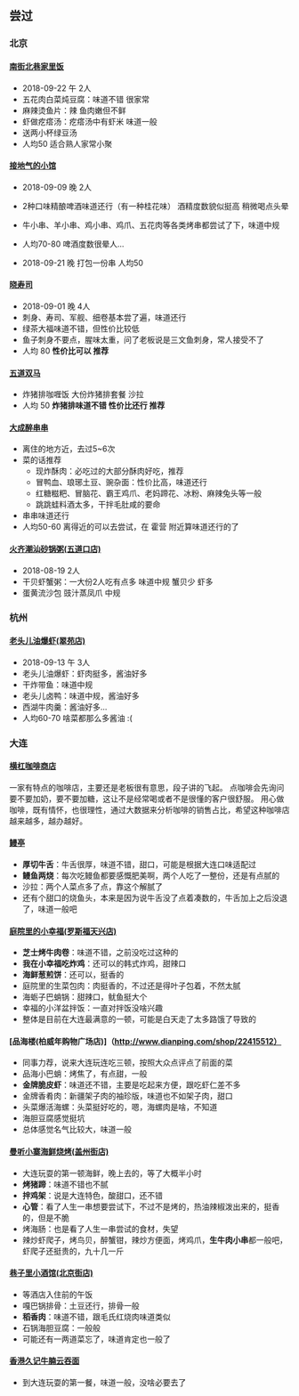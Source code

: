 ## 尝过
### 北京
#### [南街北巷家里饭](http://www.dianping.com/shop/10017644)
- 2018-09-22 午 2人
- 五花肉白菜炖豆腐：味道不错 很家常
- 麻辣烫鱼片：辣 鱼肉嫩但不鲜
- 虾做疙瘩汤：疙瘩汤中有虾米 味道一般
- 送两小杯绿豆汤
- 人均50  适合熟人家常小聚

#### [接地气的小馆](http://www.dianping.com/shop/65408599)
- 2018-09-09 晚 2人
- 2种口味精酿啤酒味道还行（有一种桂花味） 酒精度数貌似挺高 稍微喝点头晕
- 牛小串、羊小串、鸡小串、鸡爪、五花肉等各类烤串都尝试了下，味道中规
- 人均70-80 啤酒度数很晕人...

- 2018-09-21 晚 打包一份串 人均50

#### [晓寿司](http://www.dianping.com/shop/93940086)
- 2018-09-01 晚 4人
- 刺身、寿司、军舰、细卷基本尝了遍，味道还行
- 绿茶大福味道不错，但性价比较低
- 鱼子刺身不要点，腥味太重，问了老板说是三文鱼刺身，常人接受不了
- 人均 80  **性价比可以 推荐**

#### [五道双马](http://www.dianping.com/shop/90981703)
- 炸猪排咖喱饭 大份炸猪排套餐 沙拉
- 人均 50  **炸猪排味道不错 性价比还行 推荐**

#### [大成醉串串](http://www.dianping.com/shop/110357761)
- 离住的地方近，去过5~6次
- 菜的话推荐
  - 现炸酥肉：必吃过的大部分酥肉好吃，推荐
  - 冒鸭血、琅琊土豆、豌杂面：性价比高，味道还行
  - 红糖糍粑、冒脑花、霸王鸡爪、老妈蹄花、冰粉、麻辣兔头等一般
  - 跳跳蛙料酒太多，干拌毛肚咸的要命
- 串串味道还行
- 人均50-60 离得近的可以去尝试，在 霍营 附近算味道还行的了

#### [火齐潮汕砂锅粥(五道口店)](http://www.dianping.com/shop/58331899)
- 2018-08-19 2人
- 干贝虾蟹粥：一大份2人吃有点多 味道中规 蟹贝少  虾多
- 蛋黄流沙包 豉汁蒸凤爪 中规

### 杭州
#### [老头儿油爆虾(翠苑店)](http://www.dianping.com/shop/26233646)
- 2018-09-13 午 3人
- 老头儿油爆虾：虾肉挺多，酱油好多
- 干炸带鱼：味道中规
- 老头儿卤鸭：味道中规，酱油好多
- 西湖牛肉羹：酱油好多...
- 人均60-70  啥菜都那么多酱油 :(

### 大连
#### [横杠咖啡商店](http://www.dianping.com/shop/97179380)
一家有特点的咖啡店，主要还是老板很有意思，段子讲的飞起。
点咖啡会先询问要不要加奶，要不要加糖，这让不是经常喝或者不是很懂的客户很舒服。
用心做咖啡，既有情怀，也很理性，通过大数据来分析咖啡的销售占比，希望这种咖啡店越来越多，越办越好。

#### [鳗亭](http://www.dianping.com/shop/90927374)
- **厚切牛舌**：牛舌很厚，味道不错，甜口，可能是根据大连口味适配过
- **鳗鱼两烧**：每次吃鳗鱼都要感慨肥美啊，两个人吃了一整份，还是有点腻的
- 沙拉：两个人菜点多了点，靠这个解腻了
- 还有个甜口的烧鱼头，本来是因为说牛舌没了点着凑数的，牛舌加上之后没退了，味道一般吧
 
#### [庭院里的小幸福(罗斯福天兴店)](http://www.dianping.com/shop/18778773)
- **芝士烤牛肉卷**：味道不错，之前没吃过这种的
- **我在小幸福吃炸鸡**：还可以的韩式炸鸡，甜辣口
- **海鲜葱煎饼**：还可以，挺香的
- 庭院里的生菜包肉：肉挺香的，不过还是得叶子包着，不然太腻
- 海蛎子巴蛸锅：甜辣口，鱿鱼挺大个
- 幸福的小洋盆拌饭：一直对拌饭没啥兴趣
- 整体是目前在大连最满意的一顿，可能是白天走了太多路饿了导致的

#### [品海楼(柏威年购物广场店)]（http://www.dianping.com/shop/22415512）
- 同事力荐，说来大连玩连吃三顿，按照大众点评点了前面的菜
- 品海小巴蛸：烤焦了，有点甜，一般
- **金牌脆皮虾**：味道还不错，主要是吃起来方便，跟吃虾仁差不多
- 金牌香肴肉：新疆架子肉的袖珍版，味道也不如架子肉，甜口
- 头菜爆活海螺：头菜挺好吃的，嗯，海螺肉是啥，不知道
- 海胆豆腐感觉挺坑
- 总体感觉名气比较大，味道一般

#### [曼听小寨海鲜烧烤(盖州街店)](http://www.dianping.com/shop/21237358)
- 大连玩耍的第一顿海鲜，晚上去的，等了大概半小时
- **烤猪蹄**：味道不错也不腻
- **拌鸡架**：说是大连特色，酸甜口，还不错
- **心管**：看了人生一串想要尝试下，不过不是烤的，热油辣椒泼出来的，挺香的，但是不脆
- 烤海肠：也是看了人生一串尝试的食材，失望
- 辣炒虾爬子，烤鸟贝，醉蟹钳，辣炒方便面，烤鸡爪，**生牛肉小串**都一般吧，虾爬子还挺贵的，九十几一斤

#### [巷子里小酒馆(北京街店)](http://www.dianping.com/shop/44389079)
- 等酒店入住前的午饭
- 嘎巴锅排骨：土豆还行，排骨一般
- **稻香肉**：味道不错，跟毛氏红烧肉味道类似
- 石锅海胆豆腐：一般般
- 可能还有一两道菜忘了，味道肯定也一般了

#### [香港久记牛腩云吞面](http://www.dianping.com/shop/67921048)
- 到大连玩耍的第一餐，味道一般，没啥必要去了
